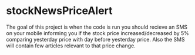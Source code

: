 # stockNewsPriceAlert

The goal of this project is when the code is run you should recieve an SMS on your mobile informing you if the stock price increased/decreased by 5% comparing yesterday price with day before yesterday price. Also the SMS will contain few articles relevant to that price change.
